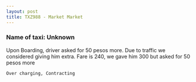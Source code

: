 ```yaml
---
layout: post
title: TXZ988 - Market Market
---
```


### Name of taxi: Unknown

Upon Boarding, driver asked for 50 pesos more. Due to traffic we considered giving him extra. Fare is 240, we gave him 300 but asked for 50 pesos more

```Over charging, Contracting```
